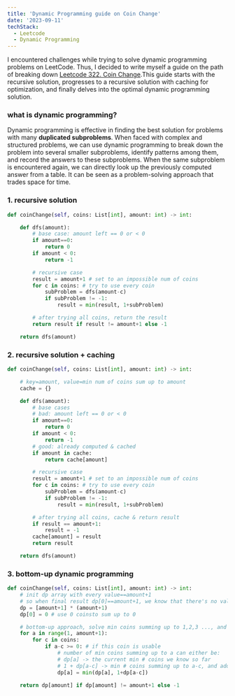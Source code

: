 ```yaml
---
title: 'Dynamic Programming guide on Coin Change'
date: '2023-09-11'
techStack:
  - Leetcode
  - Dynamic Programming
---
```


I encountered challenges while trying to solve dynamic programming problems on LeetCode. Thus, I decided to write myself a guide on the path of breaking down [Leetcode 322. Coin Change](https://leetcode.com/problems/coin-change/).This guide starts with the recursive solution, progresses to a recursive solution with caching for optimization, and finally delves into the optimal dynamic programming solution.

### what is dynamic programming?

Dynamic programming is effective in finding the best solution for problems with many **duplicated subproblems**. When faced with complex and structured problems, we can use dynamic programming to break down the problem into several smaller subproblems, identify patterns among them, and record the answers to these subproblems. When the same subproblem is encountered again, we can directly look up the previously computed answer from a table. It can be seen as a problem-solving approach that trades space for time.

### 1. recursive solution

```python
def coinChange(self, coins: List[int], amount: int) -> int:

    def dfs(amount):
		# base case: amount left == 0 or < 0
		if amount==0:
			return 0
		if amount < 0:
			return -1

		# recursive case
		result = amount+1 # set to an impossible num of coins
		for c in coins: # try to use every coin
			subProblem = dfs(amount-c)
			if subProblem != -1:
				result = min(result, 1+subProblem)

		# after trying all coins, return the result
		return result if result != amount+1 else -1

    return dfs(amount)
```

### 2. recursive solution + caching

```python
def coinChange(self, coins: List[int], amount: int) -> int:

	# key=amount, value=min num of coins sum up to amount
    cache = {}

    def dfs(amount):
		# base cases
		# bad: amount left == 0 or < 0
		if amount==0:
			return 0
		if amount < 0:
			return -1
		# good: already computed & cached
		if amount in cache:
			return cache[amount]

		# recursive case
		result = amount+1 # set to an impossible num of coins
		for c in coins: # try to use every coin
			subProblem = dfs(amount-c)
			if subProblem != -1:
				result = min(result, 1+subProblem)

		# after trying all coins, cache & return result
		if result == amount+1:
			result = -1
		cache[amount] = result
		return result

    return dfs(amount)
```

### 3. bottom-up dynamic programming

```python
def coinChange(self, coins: List[int], amount: int) -> int:
	# init dp array with every value==amount+1
	# so when final result dp[0]==amount+1, we know that there's no valid solution
	dp = [amount+1] * (amount+1)
	dp[0] = 0 # use 0 coinsto sum up to 0

	# bottom-up approach, solve min coins summing up to 1,2,3 ..., and 11
	for a in range(1, amount+1):
		for c in coins:
			if a-c >= 0: # if this coin is usable
				# number of min coins summing up to a can either be:
				# dp[a] -> the current min # coins we know so far
				# 1 + dp[a-c] -> min # coins summing up to a-c, and add 1 (this coin c)
				dp[a] = min(dp[a], 1+dp[a-c])

	return dp[amount] if dp[amount] != amount+1 else -1
```
